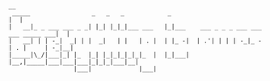 ```                                                                                                                
                                                                                     __ 
 _____                 _   _   _            _                                       |  |
|   __|_ _ ___ ___ _ _| |_| |_|_|___ ___   |_|___    ___ _ _ _ ___ ___ ___ _____ ___|  |
|   __| | | -_|  _| | |  _|   | |   | . |  | |_ -|  | .'| | | | -_|_ -| . |     | -_|__|
|_____|\_/|___|_| |_  |_| |_|_|_|_|_|_  |  |_|___|  |__,|_____|___|___|___|_|_|_|___|__|
                  |___|             |___|                                               
```
